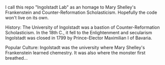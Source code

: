 I call this repo "Ingolstadt Lab" as an homage to Mary Shelley's Frankenstein and Counter-Reformation Scholasticism.
Hopefully the code won't live on its own.

History:
The University of Ingolstadt was a bastion of Counter-Reformation Scholasticism.
In the 18th C., it fell to the Enlightenment and secularism
Ingolstadt was closed in 1799 by Prince-Elector Maximilian I of Bavaria.

Popular Culture:
Ingolstadt was the university where Mary Shelley's Frankenstein learned chemestry.
It was also where the monster first breathed...
